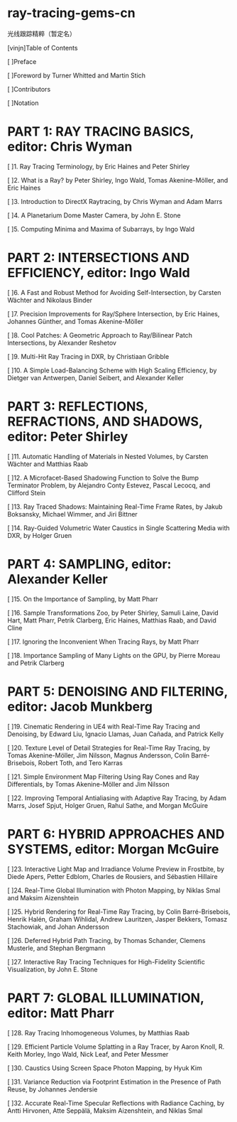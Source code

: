 # ray-tracing-gems-cn
光线跟踪精粹（暂定名）

[vinjn]Table of Contents

[ ]Preface

[ ]Foreword by Turner Whitted and Martin Stich

[ ]Contributors

[ ]Notation


PART 1: RAY TRACING BASICS, editor: Chris Wyman
=
[ ]1. Ray Tracing Terminology, by Eric Haines and Peter Shirley

[ ]2. What is a Ray? by Peter Shirley, Ingo Wald, Tomas Akenine-Möller, and Eric Haines

[ ]3. Introduction to DirectX Raytracing, by Chris Wyman and Adam Marrs

[ ]4. A Planetarium Dome Master Camera, by John E. Stone

[ ]5. Computing Minima and Maxima of Subarrays, by Ingo Wald


PART 2: INTERSECTIONS AND EFFICIENCY, editor: Ingo Wald
=
[ ]6. A Fast and Robust Method for Avoiding Self-Intersection, by Carsten Wächter and Nikolaus Binder

[ ]7. Precision Improvements for Ray/Sphere Intersection, by Eric Haines, Johannes Günther, and Tomas Akenine-Möller

[ ]8. Cool Patches: A Geometric Approach to Ray/Bilinear Patch Intersections, by Alexander Reshetov

[ ]9. Multi-Hit Ray Tracing in DXR, by Christiaan Gribble

[ ]10. A Simple Load-Balancing Scheme with High Scaling Efficiency, by Dietger van Antwerpen, Daniel Seibert, and Alexander Keller


PART 3: REFLECTIONS, REFRACTIONS, AND SHADOWS, editor: Peter Shirley
=
[ ]11. Automatic Handling of Materials in Nested Volumes, by Carsten Wächter and Matthias Raab

[ ]12. A Microfacet-Based Shadowing Function to Solve the Bump Terminator Problem, by Alejandro Conty Estevez, Pascal Lecocq, and Clifford Stein

[ ]13. Ray Traced Shadows: Maintaining Real-Time Frame Rates, by Jakub Boksansky, Michael Wimmer, and Jiri Bittner

[ ]14. Ray-Guided Volumetric Water Caustics in Single Scattering Media with DXR, by Holger Gruen


PART 4: SAMPLING, editor: Alexander Keller
=
[ ]15. On the Importance of Sampling, by Matt Pharr

[ ]16. Sample Transformations Zoo, by Peter Shirley, Samuli Laine, David Hart, Matt Pharr, Petrik Clarberg, Eric Haines, Matthias Raab, and David Cline

[ ]17. Ignoring the Inconvenient When Tracing Rays, by Matt Pharr

[ ]18. Importance Sampling of Many Lights on the GPU, by Pierre Moreau and Petrik Clarberg


PART 5: DENOISING AND FILTERING, editor: Jacob Munkberg
=
[ ]19. Cinematic Rendering in UE4 with Real-Time Ray Tracing and Denoising, by Edward Liu, Ignacio Llamas, Juan Cañada, and Patrick Kelly

[ ]20. Texture Level of Detail Strategies for Real-Time Ray Tracing, by Tomas Akenine-Möller, Jim Nilsson, Magnus Andersson, Colin Barré-Brisebois, Robert Toth, and Tero Karras

[ ]21. Simple Environment Map Filtering Using Ray Cones and Ray Differentials, by Tomas Akenine-Möller and Jim Nilsson

[ ]22. Improving Temporal Antialiasing with Adaptive Ray Tracing, by Adam Marrs, Josef Spjut, Holger Gruen, Rahul Sathe, and Morgan McGuire


PART 6: HYBRID APPROACHES AND SYSTEMS, editor: Morgan McGuire
=
[ ]23. Interactive Light Map and Irradiance Volume Preview in Frostbite, by Diede Apers, Petter Edblom, Charles de Rousiers, and Sébastien Hillaire

[ ]24. Real-Time Global Illumination with Photon Mapping, by Niklas Smal and Maksim Aizenshtein

[ ]25. Hybrid Rendering for Real-Time Ray Tracing, by Colin Barré-Brisebois, Henrik Halén, Graham Wihlidal, Andrew Lauritzen, Jasper Bekkers, Tomasz Stachowiak, and Johan Andersson

[ ]26. Deferred Hybrid Path Tracing, by Thomas Schander, Clemens Musterle, and Stephan Bergmann

[ ]27. Interactive Ray Tracing Techniques for High-Fidelity Scientific Visualization, by John E. Stone


PART 7: GLOBAL ILLUMINATION, editor: Matt Pharr
=
[ ]28. Ray Tracing Inhomogeneous Volumes, by Matthias Raab

[ ]29. Efficient Particle Volume Splatting in a Ray Tracer, by Aaron Knoll, R. Keith Morley, Ingo Wald, Nick Leaf, and Peter Messmer

[ ]30. Caustics Using Screen Space Photon Mapping, by Hyuk Kim

[ ]31. Variance Reduction via Footprint Estimation in the Presence of Path Reuse, by Johannes Jendersie

[ ]32. Accurate Real-Time Specular Reflections with Radiance Caching, by Antti Hirvonen, Atte Seppälä, Maksim Aizenshtein, and Niklas Smal

